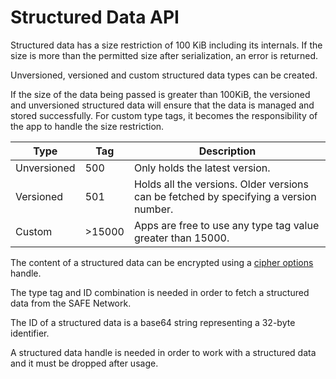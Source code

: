 # Structured Data API

Structured data has a size restriction of 100 KiB including its internals. If the size is more than the permitted size after serialization, an error is returned.

Unversioned, versioned and custom structured data types can be created.

If the size of the data being passed is greater than 100KiB, the versioned and unversioned
structured data will ensure that the data is managed and stored successfully. For custom type tags, it becomes the responsibility of the app to handle the size restriction.

| Type | Tag | Description |
| --- | --- | --- |
| Unversioned | 500 | Only holds the latest version. |
| Versioned | 501 | Holds all the versions. Older versions can be fetched by specifying a version number. |
| Custom | >15000 | Apps are free to use any type tag value greater than 15000. |

The content of a structured data can be encrypted using a [cipher options](/low-level-api/cipher-options) handle.

The type tag and ID combination is needed in order to fetch a structured data from the SAFE Network.

The ID of a structured data is a base64 string representing a 32-byte identifier.

A structured data handle is needed in order to work with a structured data and it
must be dropped after usage.
